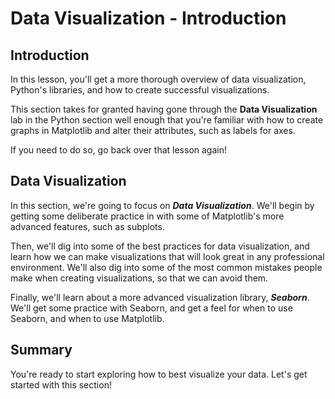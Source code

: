 
# Data Visualization - Introduction

## Introduction

In this lesson, you'll get a more thorough overview of data visualization, Python's libraries, and how to create successful visualizations. 

This section takes for granted having gone through the **Data Visualization** lab in the Python section well enough that you're familiar with how to create graphs in Matplotlib and alter their attributes, such as labels for axes.  

If you need to do so, go back over that lesson again!  

## Data Visualization

In this section, we're going to focus on **_Data Visualization_**. We'll begin by getting some deliberate practice in with some of Matplotlib's more advanced features, such as subplots.

Then, we'll dig into some of the best practices for data visualization, and learn how we can make visualizations that will look great in any professional environment. We'll also dig into some of the most common mistakes people make when creating visualizations, so that we can avoid them. 

Finally, we'll learn about a more advanced visualization library, **_Seaborn_**. We'll get some practice with Seaborn, and get a feel for when to use Seaborn, and when to use Matplotlib. 

## Summary

You're ready to start exploring how to best visualize your data. Let's get started with this section!
